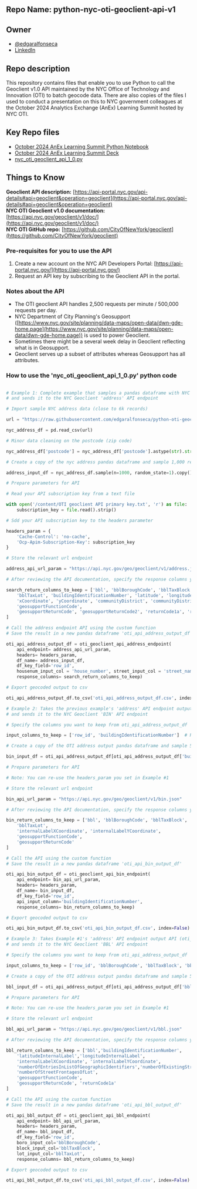 

## Repo Name: python-nyc-oti-geoclient-api-v1

## Owner

- [@edgaralfonseca](https://github.com/edgaralfonseca)
- [LinkedIn](https://www.linkedin.com/in/edgar-alfonseca/)

## Repo description

This repository contains files that enable you to use Python to call the Geoclient v1.0 API maintained by the NYC Office of Technology and Innovation (OTI) to batch geocode data. There are also copies of the files I used to conduct a presentation on this to NYC government colleagues at the October 2024 Analytics Exchange (AnEx) Learning Summit hosted by NYC OTI.

## Key Repo files

- [October 2024 AnEx Learning Summit Python Notebook](https://github.com/edgaralfonseca/python-nyc-oti-geoclient-api-v1/blob/main/Oct_2024_AnEx_Learning_Summit_Notebook.ipynb)
- [October 2024 AnEx Learning Summit Deck](https://github.com/edgaralfonseca/python-nyc-oti-geoclient-api-v1/blob/main/Edgar%20AnEx%20Oct%202024%20Learning%20Summit%20Deck.pdf)
- [nyc_oti_geoclient_api_1_0.py](https://raw.githubusercontent.com/edgaralfonseca/python-nyc-oti-geoclient-api-v1/main/nyc_oti_geoclient_api_1_0.py)

## Things to Know

**Geoclient API description:** [https://api-portal.nyc.gov/api-details#api=geoclient&operation=geoclient](https://api-portal.nyc.gov/api-details#api=geoclient&operation=geoclient)  
**NYC OTI Geoclient v1.0 documentation:** [https://api.nyc.gov/geoclient/v1/doc/](https://api.nyc.gov/geoclient/v1/doc/)  
**NYC OTI GitHub repo:** [https://github.com/CityOfNewYork/geoclient](https://github.com/CityOfNewYork/geoclient)

### Pre-requisites for you to use the API

1. Create a new account on the NYC API Developers Portal: [https://api-portal.nyc.gov/](https://api-portal.nyc.gov/)
2. Request an API key by subscribing to the Geoclient API in the portal.

### Notes about the API

- The OTI geoclient API handles 2,500 requests per minute / 500,000 requests per day.
- NYC Department of City Planning's Geosupport ([https://www.nyc.gov/site/planning/data-maps/open-data/dwn-gde-home.page](https://www.nyc.gov/site/planning/data-maps/open-data/dwn-gde-home.page)) is used to power Geoclient.
- Sometimes there might be a several week delay in Geoclient reflecting what is in Geosupport.
- Geoclient serves up a subset of attributes whereas Geosupport has all attributes.

### How to use the 'nyc_oti_geoclient_api_1_0.py' python code

```python

# Example 1: Complete example that samples a pandas dataframe with NYC addresses
# and sends it to the NYC Geoclient 'address' API endpoint

# Import sample NYC address data (close to 6k records)

url = "https://raw.githubusercontent.com/edgaralfonseca/python-oti-geoclient-api-v1/main/nyc_sample_almost_6k_addresses.csv"

nyc_address_df = pd.read_csv(url)

# Minor data cleaning on the postcode (zip code)

nyc_address_df['postcode'] = nyc_address_df['postcode'].astype(str).str[:5]

# Create a copy of the nyc address pandas dataframe and sample 1,000 records

address_input_df = nyc_address_df.sample(n=1000, random_state=1).copy()

# Prepare parameters for API

# Read your API subscription key from a text file

with open('/content/OTI geoclient API primary key.txt', 'r') as file:
    subscription_key = file.read().strip()

# Sdd your API subscription key to the headers parameter

headers_param = {
    'Cache-Control': 'no-cache',
    'Ocp-Apim-Subscription-Key': subscription_key
}

# Store the relevant url endpoint 

address_api_url_param = "https://api.nyc.gov/geo/geoclient/v1/address.json"

# After reviewing the API documentation, specify the response columns you are interested in keeping

search_return_columns_to_keep = ['bbl', 'bblBoroughCode', 'bblTaxBlock',
    'bblTaxLot', 'buildingIdentificationNumber', 'latitude', 'longitude',
    'xCoordinate', 'yCoordinate', 'communityDistrict', 'communityDistrictNumber',
    'geosupportFunctionCode',
    'geosupportReturnCode', 'geosupportReturnCode2', 'returnCode1a', 'returnCode1e'
]

# Call the address endpoint API using the custom function
# Save the result in a new pandas dataframe 'oti_api_address_output_df'

oti_api_address_output_df = oti_geoclient_api_address_endpoint(
    api_endpoint= address_api_url_param,
    headers= headers_param,
    df_name= address_input_df,
    df_key_field='row_id',
    housenum_input_col = 'house_number', street_input_col = 'street_name' , boro_input_col= 'borough' , zip_input_col= 'postcode',
    response_columns= search_return_columns_to_keep)

# Export geocoded output to csv

oti_api_address_output_df.to_csv('oti_api_address_output_df.csv', index=False)

# Example 2: Takes the previous example's 'address' API endpoint output (oti_api_address_output_df)
# and sends it to the NYC Geoclient 'BIN' API endpoint

# Specify the columns you want to keep from oti_api_address_output_df

input_columns_to_keep = ['row_id', 'buildingIdentificationNumber']  # Replace with the columns you want to keep

# Create a copy of the OTI address output pandas dataframe and sample 500 records

bin_input_df = oti_api_address_output_df[oti_api_address_output_df['buildingIdentificationNumber'].notna()][input_columns_to_keep].sample(n=500, random_state=1).copy()

# Prepare parameters for API

# Note: You can re-use the headers_param you set in Example #1

# Store the relevant url endpoint 

bin_api_url_param = "https://api.nyc.gov/geo/geoclient/v1/bin.json"

# After reviewing the API documentation, specify the response columns you are interested in keeping

bin_return_columns_to_keep = ['bbl', 'bblBoroughCode', 'bblTaxBlock',
    'bblTaxLot',
    'internalLabelXCoordinate', 'internalLabelYCoordinate',
    'geosupportFunctionCode',
    'geosupportReturnCode'
]

# Call the API using the custom function
# Save the result in a new pandas dataframe 'oti_api_bin_output_df'

oti_api_bin_output_df = oti_geoclient_api_bin_endpoint(
    api_endpoint= bin_api_url_param,
    headers= headers_param,
    df_name= bin_input_df,
    df_key_field='row_id',
    api_input_column='buildingIdentificationNumber',
    response_columns= bin_return_columns_to_keep)

# Export geocoded output to csv

oti_api_bin_output_df.to_csv('oti_api_bin_output_df.csv', index=False)

# Example 3: Takes Example #1's 'address' API endpoint output API (oti_api_address_output_df)
# and sends it to the NYC Geoclient 'BBL' API endpoint

# Specify the columns you want to keep from oti_api_address_output_df

input_columns_to_keep = ['row_id', 'bblBoroughCode', 'bblTaxBlock', 'bblTaxLot']  # Replace with the columns you want to keep

# Create a copy of the OTI address output pandas dataframe and sample 500 records

bbl_input_df = oti_api_address_output_df[oti_api_address_output_df['bblBoroughCode'].notna()][input_columns_to_keep].sample(n=500, random_state=1).copy()

# Prepare parameters for API

# Note: You can re-use the headers_param you set in Example #1

# Store the relevant url endpoint 

bbl_api_url_param = "https://api.nyc.gov/geo/geoclient/v1/bbl.json"

# After reviewing the API documentation, specify the response columns you are interested in keeping

bbl_return_columns_to_keep = ['bbl','buildingIdentificationNumber',
    'latitudeInternalLabel','longitudeInternalLabel',
    'internalLabelXCoordinate', 'internalLabelYCoordinate',
    'numberOfEntriesInListOfGeographicIdentifiers','numberOfExistingStructuresOnLot',
    'numberOfStreetFrontagesOfLot',
    'geosupportFunctionCode',
    'geosupportReturnCode', 'returnCode1a'
]

# Call the API using the custom function
# Save the result in a new pandas dataframe 'oti_api_bbl_output_df'

oti_api_bbl_output_df = oti_geoclient_api_bbl_endpoint(
    api_endpoint= bbl_api_url_param,
    headers= headers_param,
    df_name= bbl_input_df,
    df_key_field='row_id',
    boro_input_col='bblBoroughCode',
    block_input_col='bblTaxBlock',
    lot_input_col='bblTaxLot',
    response_columns= bbl_return_columns_to_keep)

# Export geocoded output to csv

oti_api_bbl_output_df.to_csv('oti_api_bbl_output_df.csv', index=False)

```
